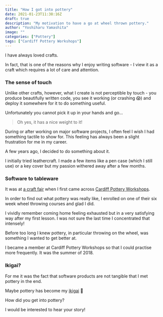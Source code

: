```yaml
---
title: "How I got into pottery"
date: 2021-01-23T11:38:16Z
draft: true
description: "My motivation to have a go at wheel thrown pottery."
author: "Yoshiharu Yamashita"
image: ""
categories: ["Pottery"]
tags: ["Cardiff Pottery Workshops"]
---
```


I have always loved crafts.

In fact, that is one of the reasons why I enjoy writing software - I view it as a craft which requires a lot of care and attention.

### The sense of touch

Unlike other crafts, however, what I create is not perceptible by touch - you produce beautifully written code, you see it working (or crashing :scream:) and deploy it somewhere for it to do something useful.

Unfortunately you cannot pick it up in your hands and go...

> Oh yes, it has a nice weight to it!

During or after working on major software projects, I often feel I wish I had something tactile to show for. This feeling has always been a slight frustration for me in my career.

A few years ago, I decided to do something about it.

I initially tried leathercraft. I made a few items like a pen case (which I still use) or a key cover but my passion withered away after a few months.

### Software to tableware

It was at [a craft fair](https://www.craftfestival.co.uk/Cardiff) when I first came across [Cardiff Pottery Workshops](http://www.cardiffpotteryworkshops.com/).

In order to find out what pottery was really like, I enrolled on one of their six week wheel throwing courses and glad I did.

I vividly remember coming home feeling exhausted but in a very satisfying way after my first lesson. I was not sure the last time I concentrated that intensely!

Before too long I knew pottery, in particular throwing on the wheel, was something I wanted to get better at.

I became a member at Cardiff Pottery Workshops so that I could practise more frequently. It was the summer of 2018.

### Ikigai?

For me it was the fact that software products are not tangible that I met pottery in the end.

Maybe pottery has become my [ikigai](https://en.wikipedia.org/wiki/Ikigai) :thinking:

How did you get into pottery?

I would be interested to hear your story!